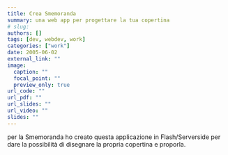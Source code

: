 ```yaml
---
title: Crea Smemoranda
summary: una web app per progettare la tua copertina
# slug: 
authors: []
tags: [dev, webdev, work]
categories: ["work"]
date: 2005-06-02
external_link: ""
image:
  caption: ""
  focal_point: ""
  preview_only: true
url_code: ""
url_pdf: ""
url_slides: ""
url_video: ""
slides: ""
---
```


per la Smemoranda ho creato questa applicazione in Flash/Serverside per dare la possibilità di disegnare la propria copertina e proporla.  


